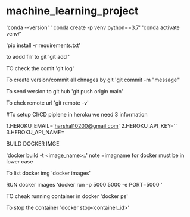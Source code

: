 # machine_learning_project

'conda --version'
' conda create -p venv python==3.7'
'conda activate venv/'

'pip install -r requirements.txt'

to addd filr to git
'git add <file name>'

TO check the comit
'git log'

To create version/commit all chnages by git
'git commit -m "message"'

To send version  to git hub
'git push origin main'

To chek remote url
'git remote -v'

#To setup CI/CD piplene in heroku we need 3 information

1.HEROKU_EMAIL='harshal10200@gmail.com'
2.HEROKU_API_KEY=''
3.HEROKU_API_NAME=

BUILD DOCKER IMGE

'docker build -t <image_name>:<tagname>.'
note =imagname for docker must be in lower case

To list docker img
'docker images'

RUN docker images
'docker run -p 5000:5000 -e PORT=5000 <IMGID>'

TO cheak running container in docker
'docker ps'

To stop the container
'docker stop<container_id>'

